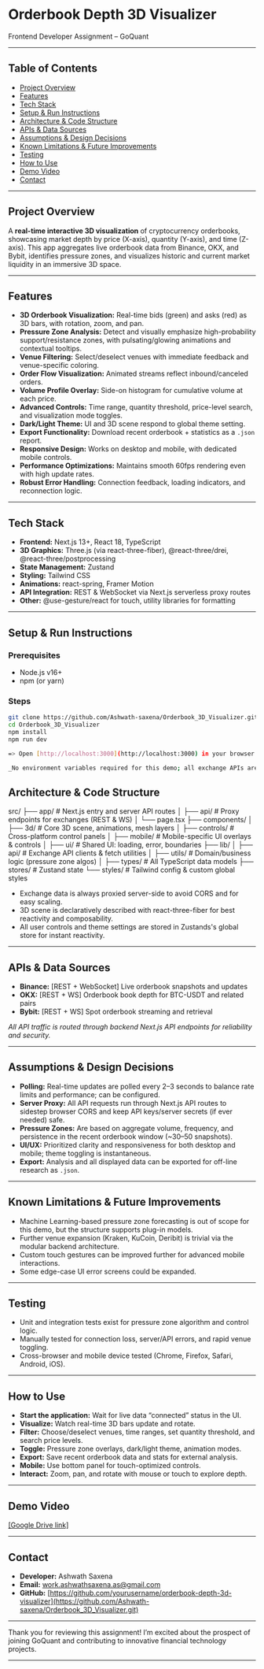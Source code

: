 # Orderbook Depth 3D Visualizer

Frontend Developer Assignment – GoQuant

---

## Table of Contents

- [Project Overview](#project-overview)
- [Features](#features)
- [Tech Stack](#tech-stack)
- [Setup & Run Instructions](#setup--run-instructions)
- [Architecture & Code Structure](#architecture--code-structure)
- [APIs & Data Sources](#apis--data-sources)
- [Assumptions & Design Decisions](#assumptions--design-decisions)
- [Known Limitations & Future Improvements](#known-limitations--future-improvements)
- [Testing](#testing)
- [How to Use](#how-to-use)
- [Demo Video](#demo-video)
- [Contact](#contact)

---

## Project Overview

A **real-time interactive 3D visualization** of cryptocurrency orderbooks, showcasing market depth by price (X-axis), quantity (Y-axis), and time (Z-axis). This app aggregates live orderbook data from Binance, OKX, and Bybit, identifies pressure zones, and visualizes historic and current market liquidity in an immersive 3D space.

---

## Features

- **3D Orderbook Visualization:** Real-time bids (green) and asks (red) as 3D bars, with rotation, zoom, and pan.
- **Pressure Zone Analysis:** Detect and visually emphasize high-probability support/resistance zones, with pulsating/glowing animations and contextual tooltips.
- **Venue Filtering:** Select/deselect venues with immediate feedback and venue-specific coloring.
- **Order Flow Visualization:** Animated streams reflect inbound/canceled orders.
- **Volume Profile Overlay:** Side-on histogram for cumulative volume at each price.
- **Advanced Controls:** Time range, quantity threshold, price-level search, and visualization mode toggles.
- **Dark/Light Theme:** UI and 3D scene respond to global theme setting.
- **Export Functionality:** Download recent orderbook + statistics as a `.json` report.
- **Responsive Design:** Works on desktop and mobile, with dedicated mobile controls.
- **Performance Optimizations:** Maintains smooth 60fps rendering even with high update rates.
- **Robust Error Handling:** Connection feedback, loading indicators, and reconnection logic.

---

## Tech Stack

- **Frontend:** Next.js 13+, React 18, TypeScript
- **3D Graphics:** Three.js (via react-three-fiber), @react-three/drei, @react-three/postprocessing
- **State Management:** Zustand
- **Styling:** Tailwind CSS
- **Animations:** react-spring, Framer Motion
- **API Integration:** REST & WebSocket via Next.js serverless proxy routes
- **Other:** @use-gesture/react for touch, utility libraries for formatting

---

## Setup & Run Instructions

### Prerequisites

- Node.js v16+  
- npm (or yarn)

### Steps

```bash
git clone https://github.com/Ashwath-saxena/Orderbook_3D_Visualizer.git
cd Orderbook_3D_Visualizer
npm install
npm run dev

=> Open [http://localhost:3000](http://localhost:3000) in your browser.

_No environment variables required for this demo; all exchange APIs are accessed via Next.js back-end proxies._

```

## Architecture & Code Structure

src/
├── app/                  # Next.js entry and server API routes
│   ├── api/              # Proxy endpoints for exchanges (REST & WS)
│   └── page.tsx
├── components/
│   ├── 3d/               # Core 3D scene, animations, mesh layers
│   ├── controls/         # Cross-platform control panels
│   ├── mobile/           # Mobile-specific UI overlays & controls
│   ├── ui/               # Shared UI: loading, error, boundaries
├── lib/
│   ├── api/              # Exchange API clients & fetch utilities
│   ├── utils/            # Domain/business logic (pressure zone algos)
│   ├── types/            # All TypeScript data models
├── stores/               # Zustand state
└── styles/               # Tailwind config & custom global styles



- Exchange data is always proxied server-side to avoid CORS and for easy scaling.
- 3D scene is declaratively described with react-three-fiber for best reactivity and composability.
- All user controls and theme settings are stored in Zustands's global store for instant reactivity.

---

## APIs & Data Sources

- **Binance:** [REST + WebSocket] Live orderbook snapshots and updates
- **OKX:** [REST + WS] Orderbook book depth for BTC-USDT and related pairs
- **Bybit:** [REST + WS] Spot orderbook streaming and retrieval

_All API traffic is routed through backend Next.js API endpoints for reliability and security._

---

## Assumptions & Design Decisions

- **Polling:** Real-time updates are polled every 2–3 seconds to balance rate limits and performance; can be configured.
- **Server Proxy:** All API requests run through Next.js API routes to sidestep browser CORS and keep API keys/server secrets (if ever needed) safe.
- **Pressure Zones:** Are based on aggregate volume, frequency, and persistence in the recent orderbook window (~30–50 snapshots).
- **UI/UX:** Prioritized clarity and responsiveness for both desktop and mobile; theme toggling is instantaneous.
- **Export:** Analysis and all displayed data can be exported for off-line research as `.json`.

---

## Known Limitations & Future Improvements

- Machine Learning-based pressure zone forecasting is out of scope for this demo, but the structure supports plug-in models.
- Further venue expansion (Kraken, KuCoin, Deribit) is trivial via the modular backend architecture.
- Custom touch gestures can be improved further for advanced mobile interactions.
- Some edge-case UI error screens could be expanded.

---

## Testing

- Unit and integration tests exist for pressure zone algorithm and control logic.
- Manually tested for connection loss, server/API errors, and rapid venue toggling.
- Cross-browser and mobile device tested (Chrome, Firefox, Safari, Android, iOS).

---

## How to Use

- **Start the application:** Wait for live data “connected” status in the UI.
- **Visualize:** Watch real-time 3D bars update and rotate.
- **Filter:** Choose/deselect venues, time ranges, set quantity threshold, and search price levels.
- **Toggle:** Pressure zone overlays, dark/light theme, animation modes.
- **Export:** Save recent orderbook data and stats for external analysis.
- **Mobile:** Use bottom panel for touch-optimized controls.
- **Interact:** Zoom, pan, and rotate with mouse or touch to explore depth.

---

## Demo Video

[[Google Drive link]](https://drive.google.com/file/d/14IfseyM7oHgmkdGEKcV2MnoUWqqepEQV/view?usp=sharing)

---

## Contact

- **Developer:** Ashwath Saxena
- **Email:** work.ashwathsaxena.as@gmail.com
- **GitHub:** [https://github.com/yourusername/orderbook-depth-3d-visualizer](https://github.com/Ashwath-saxena/Orderbook_3D_Visualizer.git)

---

Thank you for reviewing this assignment! I’m excited about the prospect of joining GoQuant and contributing to innovative financial technology projects.

---
